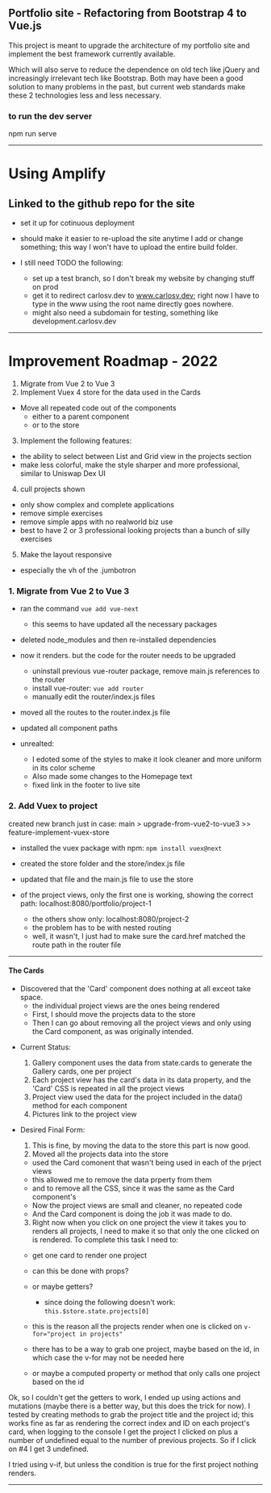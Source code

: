 ## Portfolio site - Refactoring from Bootstrap 4 to Vue.js

This project is meant to upgrade the architecture of my portfolio site and implement the best framework currently available.

Which will also serve to reduce the dependence on old tech like jQuery and increasingly irrelevant tech like Bootstrap. Both may have been a good solution to many problems in the past, but current web standards make these 2 technologies less and less necessary.


### to run the dev server
npm run serve


-----------------------------------------------------------------------------


# Using Amplify

## Linked to the github repo for the site

- set it up for cotinuous deployment
- should make it easier to re-upload the site anytime I add or change something; this way I won't have to upload the entire build folder.

- I still need TODO the following:
  - set up a test branch, so I don't break my website by changing stuff on prod
  - get it to redirect carlosv.dev to www.carlosv.dev; right now I have to type in the www using the root name directly goes nowhere.
  - might also need a subdomain for testing, something like development.carlosv.dev


-----------------------------------------------------------------------------

# Improvement Roadmap - 2022

1. Migrate from Vue 2 to Vue 3
2. Implement Vuex 4 store for the data used in the Cards
  - Move all repeated code out of the components
    - either to a parent component 
    - or to the store
3. Implement the following features:
  - the ability to select between List and Grid view in the projects section
  - make less colorful, make the style sharper and more professional, similar to Uniswap Dex UI
4. cull projects shown
  - only show complex and complete applications
  - remove simple exercises
  - remove simple apps with no realworld biz use
  - best to have 2 or 3 professional looking projects than a bunch of silly exercises
5. Make the layout responsive
  - especially the vh of the .jumbotron


### 1. Migrate from Vue 2 to Vue 3

- ran the command `vue add vue-next`
  - this seems to have updated all the necessary packages
- deleted node_modules and then re-installed dependencies
- now it renders. but the code for the router needs to be upgraded
  - uninstall previous vue-router package, remove main.js references to the router
  - install vue-router: `vue add router`
  - manually edit the router/index.js files
- moved all the routes to the router.index.js file
- updated all component paths

- unrealted: 
  - I edoted some of the styles to make it look cleaner and more uniform in its color scheme
  - Also made some changes to the Homepage text
  - fixed link in the footer to live site

### 2. Add Vuex to project

created new branch just in case: main > upgrade-from-vue2-to-vue3 >> feature-implement-vuex-store

- installed the vuex package with npm: `npm install vuex@next`
- created the store folder and the store/index.js file
- updated that file and the main.js file to use the store

- of the project views, only the first one is working, showing the correct path: localhost:8080/portfolio/project-1
  - the others show only: localhost:8080/project-2
  - the problem has to be with nested routing
  - well, it wasn't, I just had to make sure the card.href matched the route path in the router file

-----------------------------------------------------------------------------------
#### The Cards

* Discovered that the 'Card' component does nothing at all exceot take space.
  - the individual project views are the ones being rendered
  - First, I should move the projects data to the store
  - Then I can go about removing all the project views and only using the Card component, as was originally intended.

- Current Status:
  1. Gallery component uses the data from state.cards to generate the Gallery cards, one per project
  2. Each project view has the card's data in its data property, and the 'Card' CSS is repeated in all the project views
  3. Project view used the data for the project included in the data() method for each component
  4. Pictures link to the project view

- Desired Final Form:
  1. This is fine, by moving the data to the store this part is now good.
  2. Moved all the projects data into the store
    - used the Card comonent that wasn't being used in each of the prject views
    - this allowed me to remove the data prperty from them
    - and to remove all the CSS, since it was the same as the Card component's
    - Now the project views are small and cleaner, no repeated code
    - And the Card component is doing the job it was made to do.






  3. Right now when you click on one project the view it takes you to renders all projects, I need to make it so that only the one clicked on is rendered. To complete this task I need to:

  - get one card to render one project
  - can this be done with props?
  - or maybe getters?
    - since doing the following doesn't work: `this.$store.state.projects[0]`
  
  - this is the reason all the projects render when one is clicked on
  `v-for="project in projects"`

  - there has to be a way to grab one project, maybe based on the id, in which case the v-for may not be needed here

  - or maybe a computed property or method that only calls one project based on the id


Ok, so I couldn't get the getters to work, I ended up using actions and mutations (maybe there is a better way, but this does the trick for now).
I tested by creating methods to grab the project title and the project id; this works fine as far as rendering the correct index and ID on each project's card, when logging to the console I get the project I clicked on plus a number of undefined equal to the number of previous projects. So if I click on #4 I get 3 undefined.

I tried using v-if, but unless the condition is true for the first project nothing renders.







-----------------------------------------------------------------------------------